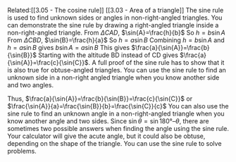 Related:[[3.05 - The cosine rule]] [[3.03 - Area of a triangle]]
The sine rule is used to find unknown sides or angles in non-right-angled triangles.
You can demonstrate the sine rule by drawing a right-angled triangle inside a non-right-angled triangle.
From $\Delta CAD$, $\sin{A}=\frac{h}{b}$
So $h=b\sin{A}$
From $\Delta CBD$, $\sin{B}=\frac{h}{a}$
So $h=a\sin{B}$
Combining $h = b \sin{A}$ and $h = a \sin{B}$ gives $b\sin{A} = a\sin{B}$
This gives $\frac{a}{\sin{A}}=\frac{b}{\sin{B}}$
Starting with the altitude BD instead of CD gives $\frac{a}{\sin{A}}=\frac{c}{\sin{C}}$.
A full proof of the sine rule has to show that it is also true for obtuse-angled triangles.
You can use the sine rule to find an unknown side in a non-right angled triangle when you know another side and two angles.

Thus, $\frac{a}{\sin{A}}=\frac{b}{\sin{B}}=\frac{c}{\sin{C}}$ or $\frac{\sin{A}}{a}=\frac{\sin{B}}{b}=\frac{\sin{C}}{c}$
You can also use the sine rule to find an unknown angle in a non-right-angled triangle when you know another angle and two sides.
Since $\sin{θ}=\sin{180°–θ}$, there are sometimes two possible answers when finding the angle using the sine rule. Your calculator will give the acute angle, but it could also be obtuse, depending on the shape of the triangle.
You can use the sine rule to solve problems.